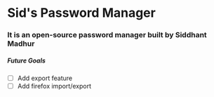 # Sid's Password Manager

### It is an open-source password manager built by Siddhant Madhur

##### Future Goals
- [ ] Add export feature
- [ ] Add firefox import/export